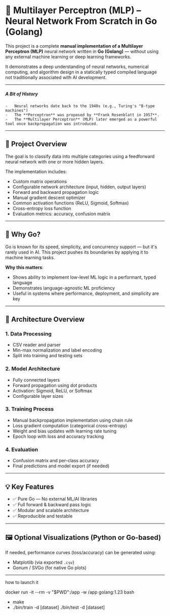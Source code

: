 # 🤖 Multilayer Perceptron (MLP) – Neural Network From Scratch in Go (Golang)

This project is a complete **manual implementation of a Multilayer Perceptron (MLP)** neural network written in **Go (Golang)** — without using any external machine learning or deep learning frameworks.

It demonstrates a deep understanding of neural networks, numerical computing, and algorithm design in a statically typed compiled language not traditionally associated with AI development.

---
##### A Bit of History
	-   Neural networks date back to the 1940s (e.g., Turing's "B-type machines")
	-   The **Perceptron** was proposed by **Frank Rosenblatt in 1957**.
    -   The **Multilayer Perceptron** (MLP) later emerged as a powerful tool once backpropagation was introduced.

---
## 🧠 Project Overview

The goal is to classify data into multiple categories using a feedforward neural network with one or more hidden layers.

The implementation includes:

- Custom matrix operations  
- Configurable network architecture (input, hidden, output layers)  
- Forward and backward propagation logic  
- Manual gradient descent optimizer  
- Common activation functions (ReLU, Sigmoid, Softmax)  
- Cross-entropy loss function  
- Evaluation metrics: accuracy, confusion matrix

---

## 🚀 Why Go?

Go is known for its speed, simplicity, and concurrency support — but it's rarely used in AI. This project pushes its boundaries by applying it to machine learning tasks.

**Why this matters**:

- Shows ability to implement low-level ML logic in a performant, typed language  
- Demonstrates language-agnostic ML proficiency  
- Useful in systems where performance, deployment, and simplicity are key

---

## 🧩 Architecture Overview

### 1. Data Processing  
- CSV reader and parser  
- Min-max normalization and label encoding  
- Split into training and testing sets

### 2. Model Architecture  
- Fully connected layers  
- Forward propagation using dot products  
- Activation: Sigmoid, ReLU, or Softmax  
- Configurable layer sizes

### 3. Training Process  
- Manual backpropagation implementation using chain rule  
- Loss gradient computation (categorical cross-entropy)  
- Weight and bias updates with learning rate tuning  
- Epoch loop with loss and accuracy tracking

### 4. Evaluation  
- Confusion matrix and per-class accuracy  
- Final predictions and model export (if needed)

---

## 💡 Key Features

- ✅ Pure Go — No external ML/AI libraries  
- ✅ Full forward & backward pass logic  
- ✅ Modular and scalable architecture  
- ✅ Reproducible and testable

---

## 🖼️ Optional Visualizations (Python or Go-based)

If needed, performance curves (loss/accuracy) can be generated using:

- Matplotlib (via exported `.csv`)
- Gonum / SVGo (for native Go plots)

---

how to launch it

docker run -it --rm -v "$PWD":/app -w /app golang:1.23 bash
- make
- ./bin/train -d [dataset] 
./bin/test -d [dataset]
